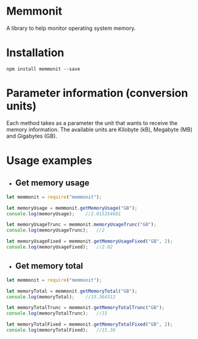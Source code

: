 # Memmonit
A library to help monitor operating system memory.

# Installation

```npm install memmonit --save```

# Parameter information (conversion units)

Each method takes as a parameter the unit that wants to receive the memory information.
The available units are Kilobyte (kB), Megabyte (MB) and Gigabytes (GB).

# Usage examples

* ## Get memory usage

```js
let memmonit = require("memmonit");

let memoryUsage = memmonit.getMemoryUsage("GB");
console.log(memoryUsage);    //2.015354681

let memoryUsageTrunc = memmonit.memoryUsageTrunc("GB");
console.log(memoryUsageTrunc);   //2

let memoryUsageFixed = memmonit.getMemoryUsageFixed("GB", 2);
console.log(memoryUsageFixed);   //2.02
 ```


* ## Get memory total

```js
let memmonit = require("memmonit");

let memoryTotal = memmonit.getMemoryTotal("GB");
console.log(memoryTotal);    //15.364312

let memoryTotalTrunc = memmonit.getMemoryTotalTrunc("GB");
console.log(memoryTotalTrunc);   //15

let memoryTotalFixed = memmonit.getMemoryTotalFixed("GB", 2);
console.log(memoryTotalFixed);   //15.36
```
